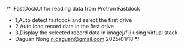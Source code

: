 /* IFastDockUI for reading data from Protron Fastdock
 * 1,Auto detect fastdock and select the first drive
 * 2,Auto load record data in the first drive
 * 3,Display the selected record data in imagej/fiji using virtual stack 
 * Daguan Nong n.daguan@gmail.com 2025/01/18 
 */
